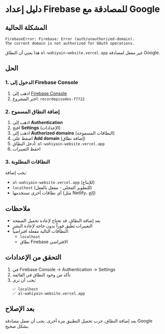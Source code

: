 # دليل إعداد Firebase للمصادقة مع Google

## المشكلة الحالية

```
FirebaseError: Firebase: Error (auth/unauthorized-domain).
The current domain is not authorized for OAuth operations.
```

هذا يعني أن النطاق `al-wahiyain-website.vercel.app` غير مفعل لمصادقة Google.

## الحل

### 1. الدخول إلى Firebase Console

1. اذهب إلى [Firebase Console](https://console.firebase.google.com/)
2. اختر المشروع: `recordepisodes-f7722`

### 2. إضافة النطاق المسموح

1. اذهب إلى **Authentication**
2. افتح **Settings** (الإعدادات)
3. اذهب إلى **Authorized domains** (النطاقات المسموحة)
4. اضغط على **Add domain** (إضافة نطاق)
5. أدخل النطاق: `al-wahiyain-website.vercel.app`
6. احفظ التغييرات

### 3. النطاقات المطلوبة

يجب إضافة:
- `al-wahiyain-website.vercel.app` (للإنتاج)
- `localhost` (للتطوير المحلي - مفعل بالفعل)
- أي نطاقات أخرى تستخدمها (مثل Netlify، إلخ)

## ملاحظات

- بعد إضافة النطاق، قد تحتاج لإعادة تحميل الصفحة
- التغييرات تطبق فوراً بدون حاجة لإعادة النشر
- النطاقات التالية مفعلة افتراضياً:
  - `localhost`
  - نطاق Firebase الافتراضي

## التحقق من الإعدادات

1. في Firebase Console → Authentication → Settings
2. تأكد من وجود النطاق في القائمة
3. يجب أن ترى:
   ```
   ✅ localhost
   ✅ al-wahiyain-website.vercel.app
   ```

## بعد الإصلاح

بعد إضافة النطاق، جرب تحميل التطبيق مرة أخرى. يجب أن تعمل مصادقة Google بشكل صحيح.


